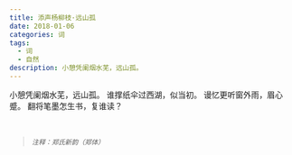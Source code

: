 ```yaml
---
title: 添声杨柳枝·远山孤
date: 2018-01-06
categories: 词
tags:
  - 词
  - 自然
description: 小憩凭阑烟水芜，远山孤。
---
```


小憩凭阑烟水芜，远山孤。
谁撑纸伞过西湖，似当初。
谩忆更听窗外雨，眉心蹙。
翻将笔墨怎生书，复谁读？

<br/>
<blockquote>
<p><small><i>注释：郑氏新韵（郑体）</i></small></p>
</blockquote>